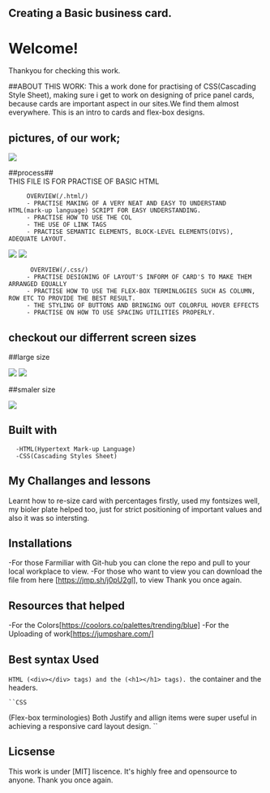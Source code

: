  ## Creating a Basic business card.

 # Welcome!

 Thankyou for checking this work. 

 ##ABOUT THIS WORK:
    This a work done for practising of CSS(Cascading Style Sheet), making sure i get to work on designing of price panel cards, because cards are important aspect in our sites.We find them almost everywhere. This is an intro to cards and flex-box designs.

 ## pictures, of our work;
 <img src="largecard.png">
            
   ##process##           
            THIS FILE IS FOR PRACTISE OF BASIC HTML
            
         OVERVIEW(/.html/)
         - PRACTISE MAKING OF A VERY NEAT AND EASY TO UNDERSTAND HTML(mark-up language) SCRIPT FOR EASY UNDERSTANDING.
         - PRACTISE HOW TO USE THE COL
         - THE USE OF LINK TAGS
         - PRACTISE SEMANTIC ELEMENTS, BLOCK-LEVEL ELEMENTS(DIVS), ADEQUATE LAYOUT.
  <img src="large2.png">   

  <img src="excercise.png">                                        
         
          OVERVIEW(/.css/)
         - PRACTISE DESIGNING OF LAYOUT'S INFORM OF CARD'S TO MAKE THEM ARRANGED EQUALLY
         - PRACTISE HOW TO USE THE FLEX-BOX TERMINLOGIES SUCH AS COLUMN, ROW ETC TO PROVIDE THE BEST RESULT.
         - THE STYLING OF BUTTONS AND BRINGING OUT COLORFUL HOVER EFFECTS
         - PRACTISE ON HOW TO USE SPACING UTILITIES PROPERLY.  


## checkout our differrent screen sizes         
##large size

  <img src="excercise.png">   

  <img src="size2.png">


##smaler size

  <img src="size1.png">


   ## Built with         
      -HTML(Hypertext Mark-up Language)
      -CSS(Cascading Styles Sheet)


   ## My Challanges and lessons
   Learnt how to re-size card with percentages firstly, used my fontsizes well, my bioler plate helped too, just for strict positioning of important values  and also  it was so intersting.
            
   ## Installations
   -For those Farmiliar with Git-hub you can clone the repo and pull to your local workplace to view.
   -For those who want to view you can download the file from here [https://jmp.sh/j0pU2gl], to view Thank you once again.
            

   ## Resources that helped ##
   -For the Colors[https://coolors.co/palettes/trending/blue]
   -For the Uploading of work[https://jumpshare.com/]
   
   ## Best syntax Used
   ``HTML
   (<div></div> tags) and the (<h1></h1> tags).
   ``the container and the headers.
   

    ``CSS
 (Flex-box terminologies)
Both Justify and allign items were super useful in achieving a responsive card layout design.
   ``
   
   ## Licsense 
   This work is under [MIT] liscence. It's highly free and opensource to anyone.
   Thank you once again.